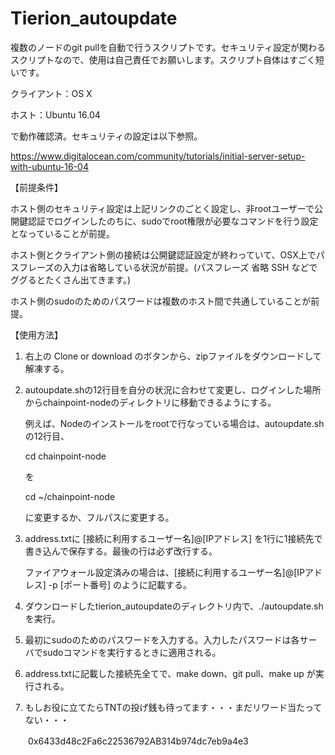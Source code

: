 # Tierion_autoupdate

複数のノードのgit pullを自動で行うスクリプトです。セキュリティ設定が関わるスクリプトなので、使用は自己責任でお願いします。スクリプト自体はすごく短いです。

クライアント：OS X   

ホスト：Ubuntu 16.04

で動作確認済。セキュリティの設定は以下参照。

https://www.digitalocean.com/community/tutorials/initial-server-setup-with-ubuntu-16-04  


【前提条件】

ホスト側のセキュリティ設定は上記リンクのごとく設定し、非rootユーザーで公開鍵認証でログインしたのちに、sudoでroot権限が必要なコマンドを行う設定となっていることが前提。  

ホスト側とクライアント側の接続は公開鍵認証設定が終わっていて、OSX上でパスフレーズの入力は省略している状況が前提。(パスフレーズ 省略 SSH などでググるとたくさん出てきます。) 

ホスト側のsudoのためのパスワードは複数のホスト間で共通していることが前提。  



【使用方法】

1. 右上の Clone or download のボタンから、zipファイルをダウンロードして解凍する。

2. autoupdate.shの12行目を自分の状況に合わせて変更し、ログインした場所からchainpoint-nodeのディレクトリに移動できるようにする。

   例えば、Nodeのインストールをrootで行なっている場合は、autoupdate.shの12行目、

   cd chainpoint-node

   を

   cd ~/chainpoint-node

   に変更するか、フルパスに変更する。

3. address.txtに [接続に利用するユーザー名]@[IPアドレス] を1行に1接続先で書き込んで保存する。最後の行は必ず改行する。

   ファイアウォール設定済みの場合は、[接続に利用するユーザー名]@[IPアドレス] -p [ポート番号] のように記載する。
   
4. ダウンロードしたtierion_autoupdateのディレクトリ内で、./autoupdate.sh を実行。

5. 最初にsudoのためのパスワードを入力する。入力したパスワードは各サーバでsudoコマンドを実行するときに適用される。

6. address.txtに記載した接続先全てで、make down、git pull、make up が実行される。

7. もしお役に立てたらTNTの投げ銭も待ってます・・・まだリワード当たってない・・・

　　0x6433d48c2Fa6c22536792AB314b974dc7eb9a4e3
